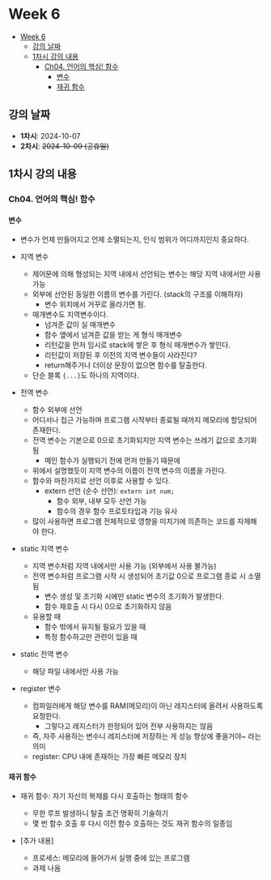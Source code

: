 # Week 6

- [Week 6](#week-6)
  - [강의 날짜](#강의-날짜)
  - [1차시 강의 내용](#1차시-강의-내용)
    - [Ch04. 언어의 핵심! 함수](#ch04-언어의-핵심-함수)
      - [변수](#변수)
      - [재귀 함수](#재귀-함수)

## 강의 날짜

- **1차시**: 2024-10-07
- **2차시**: ~~2024-10-09 (공휴일)~~

## 1차시 강의 내용

### Ch04. 언어의 핵심! 함수

#### 변수

- 변수가 언제 만들어지고 언제 소멸되는지, 인식 범위가 어디까지인지 중요하다.
- 지역 변수

  - 제어문에 의해 형성되는 지역 내에서 선언되는 변수는 해당 지역 내에서만 사용 가능
  - 외부에 선언된 동일한 이름의 변수를 가린다. (stack의 구조를 이해하자)
    - 변수 위치에서 거꾸로 올라가면 됨.
  - 매개변수도 지역변수이다.
    - 넘겨준 값이 실 매개변수
    - 함수 옆에서 넘겨준 값을 받는 게 형식 매개변수
    - 리턴값을 먼저 임시로 stack에 쌓은 후 형식 매개변수가 쌓인다.
    - 리턴값이 저장된 후 이전의 지역 변수들이 사라진다?
    - return해주거나 더이상 문장이 없으면 함수를 탈출한다.
  - 단순 블록 `{...}`도 하나의 지역이다.

- 전역 변수

  - 함수 외부에 선언
  - 어디서나 접근 가능하며 프로그램 시작부터 종료될 때까지 메모리에 할당되어 존재한다.
  - 전역 변수는 기본으로 0으로 초기화되지만 지역 변수는 쓰레기 값으로 초기화됨
    - 메인 함수가 실행되기 전에 먼저 만들기 때문에
  - 위에서 설명했듯이 지역 변수의 이름이 전역 변수의 이름을 가린다.
  - 함수와 마찬가지로 선언 이후로 사용할 수 있다.
    - extern 선언 (순수 선언): `extern int num;`
      - 함수 외부, 내부 모두 선언 가능
      - 함수의 경우 함수 프로토타입과 기능 유사
  - 많이 사용하면 프로그램 전체적으로 영향을 미치기에 의존하는 코드를 자제해야 한다.

- static 지역 변수

  - 지역 변수처럼 지역 내에서만 사용 가능 (외부에서 사용 불가능)
  - 전역 변수처럼 프로그램 시작 시 생성되어 초기값 0으로 프로그램 종료 시 소멸됨
    - 변수 생성 및 초기화 시에만 static 변수의 초기화가 발생한다.
    - 함수 재호출 시 다시 0으로 초기화하지 않음
  - 유용할 때
    - 함수 밖에서 유지될 필요가 있을 때
    - 특정 함수하고만 관련이 있을 때

- static 전역 변수

  - 해당 파일 내에서만 사용 가능

- register 변수

  - 컴파일러에게 해당 변수를 RAM(메모리)이 아닌 레지스터에 올려서 사용하도록 요청한다.
    - 그렇다고 레지스터가 한정되어 있어 전부 사용하지는 않음
  - 즉, 자주 사용하는 변수니 레지스터에 저장하는 게 성능 향상에 좋을거야~ 라는 의미
  - register: CPU 내에 존재하는 가장 빠른 메모리 장치

#### 재귀 함수

- 재귀 함수: 자기 자신의 복제를 다시 호출하는 형태의 함수

  - 무한 루프 발생하니 탈출 조건 명확히 기술하기
  - 몇 번 함수 호출 후 다시 이전 함수 호출하는 것도 재귀 함수의 일종임

- [추가 내용]
  - 프로세스: 메모리에 들어가서 실행 중에 있는 프로그램
  - 과제 나옴
